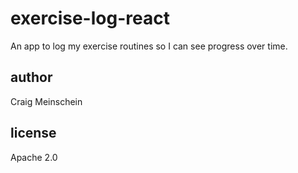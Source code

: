 # exercise-log-react

An app to log my exercise routines so I can see progress over time.

## author

Craig Meinschein

## license
Apache 2.0
